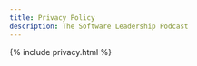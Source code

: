 ```yaml
---
title: Privacy Policy
description: The Software Leadership Podcast
---
```


{% include privacy.html %}